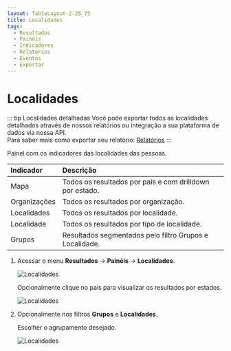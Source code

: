 ```yaml
---
layout: TableLayout-2-25_75
title: Localidades
tags:
  - Resultados
  - Painéis
  - Indicadores
  - Relatórios
  - Eventos
  - Exportar
---
```

# Localidades

::: tip Localidades detalhadas
Você pode exportar todos as localidades detalhados através de nossos relatórios ou integração a sua plataforma de dados via nossa API.<br>
Para saber mais como exportar seu relatório: [Relatórios](../reports/global)
:::

Painel com os indicadores das localidades das pessoas.

| Indicador | Descrição |
| :--- | :--- |
| Mapa | Todos os resultados por país e com drilldown por estado. |
| Organizações | Todos os resultados por organização. |
| Localidades | Todos os resultados por localidade. |
| Localidade | Todos os resultados por tipo de localidade. |
| Grupos | Resultados segmentados pelo filtro Grupos e Localidade. |

1. Acessar o menu **Resultados** -> **Painéis** -> **Localidades**.

   ![Localidades](https://cdn.phishx.io/phishx-docs/images/phishx_results_dashboards_locations_01.webp)

   Opcionalmente clique no país para visualizar os resultados por estados.

   ![Localidades](https://cdn.phishx.io/phishx-docs/images/phishx_results_dashboards_locations_02.webp)

2. Opcionalmente nos filtros **Grupos** e **Localidades**.

   Escolher o agrupamento desejado.

   ![Localidades](https://cdn.phishx.io/phishx-docs/images/phishx_results_dashboards_locations_03.webp)

